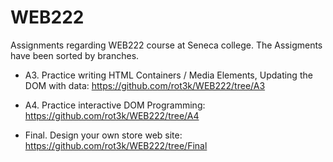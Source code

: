 # WEB222

Assignments regarding WEB222 course at Seneca college.
The Assigments have been sorted by branches.

- A3. Practice writing HTML Containers / Media Elements, Updating the DOM with data: 
  https://github.com/rot3k/WEB222/tree/A3

- A4. Practice interactive DOM Programming: https://github.com/rot3k/WEB222/tree/A4

- Final. Design your own store web site: https://github.com/rot3k/WEB222/tree/Final

